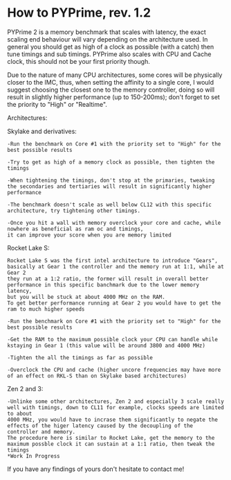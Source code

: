 # How to PYPrime, rev. 1.2

PYPrime 2 is a memory benchmark that scales with latency, the exact scaling end behaviour will vary depending on the architecture used.
In general you should get as high of a clock as possible (with a catch) then tune timings and sub timings.
PYPrime also scales with CPU and Cache clock, this should not be your first priority though.

Due to the nature of many CPU architectures, some cores will be physically closer to the IMC, thus, when setting the affinity to a single core, 
I would suggest choosing the closest one to the memory controller, doing so will result in slightly higher performance (up to 150-200ms); 
don't forget to set the priority to "High" or "Realtime".

Architectures:

Skylake and derivatives:
  	
	-Run the benchmark on Core #1 with the priority set to "High" for the best possible results
		
	-Try to get as high of a memory clock as possible, then tighten the timings
		
	-When tightening the timings, don't stop at the primaries, tweaking the secondaries and tertiaries will result in significantly higher performance
		
	-The benchmark doesn't scale as well below CL12 with this specific architecture, try tightening other timings.
		
	-Once you hit a wall with memory overclock your core and cache, while nowhere as beneficial as ram oc and timings, 
	it can improve your score when you are memory limited
		
		
Rocket Lake S:
 		
	Rocket Lake S was the first intel architecture to introduce "Gears", basically at Gear 1 the controller and the memory run at 1:1, while at Gear 2
	they run at a 1:2 ratio, the former will result in overall better performance in this specific banchmark due to the lower memory latency,
	but you will be stuck at about 4000 MHz on the RAM.
	To get better performance running at Gear 2 you would have to get the ram to much higher speeds
		
	-Run the benchmark on Core #1 with the priority set to "High" for the best possible results
		
	-Get the RAM to the maximum possible clock your CPU can handle while kstaying in Gear 1 (this value will be around 3800 and 4000 MHz)
		
	-Tighten the all the timings as far as possible
		
	-Overclock the CPU and cache (higher uncore frequencies may have more of an effect on RKL-S than on Skylake based architectures)
				
  Zen 2 and 3:
  
  	-Unlinke some other architectures, Zen 2 and especially 3 scale really well with timings, down to CL11 for example, clocks speeds are limited to about
	4000 MHz, you would have to incrase them significantly to negate the effects of the higer latency caused by the decoupling of the controller and memory.
	The procedure here is similar to Rocket Lake, get the memory to the maximum possble clock it can sustain at a 1:1 ratio, then tweak the timings
  	*Work In Progress
  

If you have any findings of yours don't hesitate to contact me!
